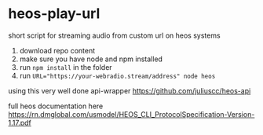 # heos-play-url
short script for streaming audio from custom url on heos systems

1. download repo content
2. make sure you have node and npm installed
3. run `npm install` in the folder
4. run `URL="https://your-webradio.stream/address" node heos`

using this very well done api-wrapper 
https://github.com/juliuscc/heos-api

full heos documentation here 
https://rn.dmglobal.com/usmodel/HEOS_CLI_ProtocolSpecification-Version-1.17.pdf
